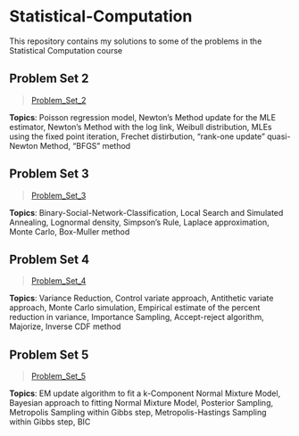 # Statistical-Computation
This repository contains my solutions to some of the problems in the Statistical Computation course

## Problem Set 2

> [Problem_Set_2](https://github.com/hyaozhen/Statistical-Computation/tree/master/Problem_Set_2)

**Topics**: Poisson regression model, Newton’s Method update for the MLE estimator, Newton’s Method with the log link, Weibull distribution, MLEs using the fixed point iteration, Frechet distirbution, “rank-one update” quasi-Newton Method, “BFGS” method

## Problem Set 3

> [Problem_Set_3](https://github.com/hyaozhen/Statistical-Computation/tree/master/Problem_Set_3)

**Topics**: Binary-Social-Network-Classification, Local Search and Simulated Annealing, Lognormal density, Simpson’s Rule, Laplace approximation, Monte Carlo, Box-Muller method

## Problem Set 4

> [Problem_Set_4](https://github.com/hyaozhen/Statistical-Computation/tree/master/Problem_Set_4)

**Topics**: Variance Reduction, Control variate approach, Antithetic variate approach, Monte Carlo simulation, Empirical estimate of the percent reduction in variance, Importance Sampling, Accept-reject algorithm, Majorize, Inverse CDF method

## Problem Set 5

> [Problem_Set_5](https://github.com/hyaozhen/Statistical-Computation/tree/master/Problem_Set_5)

**Topics**: EM update algorithm to fit a k-Component Normal Mixture Model, Bayesian approach to fitting Normal Mixture Model, Posterior Sampling, Metropolis Sampling within Gibbs step, Metropolis-Hastings Sampling within Gibbs step, BIC
